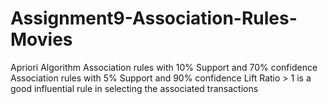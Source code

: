 # Assignment9-Association-Rules-Movies
Apriori Algorithm  Association rules with 10% Support and 70% confidence Association rules with 5% Support and 90% confidence Lift Ratio > 1 is a good influential rule in selecting the associated transactions
